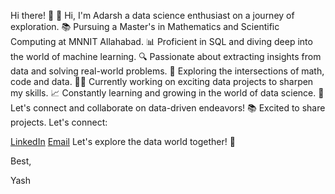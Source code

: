 Hi there! 👋
👋 Hi, I'm Adarsh a data science enthusiast on a journey of exploration.
📚 Pursuing a Master's in Mathematics and Scientific Computing at MNNIT Allahabad.
📊 Proficient in SQL and diving deep into the world of machine learning.
🔍 Passionate about extracting insights from data and solving real-world problems.
🌟 Exploring the intersections of math, code and data.
👨‍💻 Currently working on exciting data projects to sharpen my skills.
📈 Constantly learning and growing in the world of data science.
💌 Let's connect and collaborate on data-driven endeavors!
📚 Excited to share projects. Let's connect:


[LinkedIn](linkedin.com/in/adarshraj-maurya-279939197)
[Email](mauryaadarsh975@gmail.com)
Let's explore the data world together! 🚀

Best,

Yash
